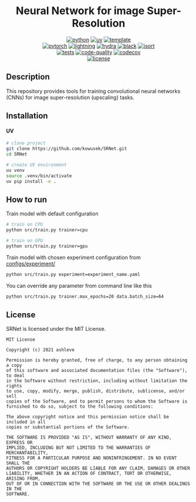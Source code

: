 <div align="center">

# Neural Network for image Super-Resolution

[![python](https://img.shields.io/badge/-Python_3.12-blue?logo=python&logoColor=white)](https://github.com/pre-commit/pre-commit)
[![uv](https://img.shields.io/badge/Package%20Manager-uv-4B8BBE?logo=python&logoColor=white)](https://github.com/astral-sh/uv)
[![template](https://img.shields.io/badge/-Lightning--Hydra--Template-017F2F?style=flat&logo=github&labelColor=gray)](https://github.com/ashleve/lightning-hydra-template) <br>
[![pytorch](https://img.shields.io/badge/PyTorch_2.0+-ee4c2c?logo=pytorch&logoColor=white)](https://pytorch.org/get-started/locally/)
[![lightning](https://img.shields.io/badge/-Lightning_2.0+-792ee5?logo=pytorchlightning&logoColor=white)](https://pytorchlightning.ai/)
[![hydra](https://img.shields.io/badge/Config-Hydra_1.3-89b8cd)](https://hydra.cc/)
[![black](https://img.shields.io/badge/Code%20Style-Black-black.svg?labelColor=gray)](https://black.readthedocs.io/en/stable/)
[![isort](https://img.shields.io/badge/%20imports-isort-%231674b1?style=flat&labelColor=ef8336)](https://pycqa.github.io/isort/) <br>
[![tests](https://github.com/kowusek/srnet/actions/workflows/test.yml/badge.svg)](https://github.com/kowusek/srnet/actions/workflows/test.yml)
[![code-quality](https://github.com/kowusek/srnet/actions/workflows/code-quality-main.yaml/badge.svg)](https://github.com/kowusek/srnet/actions/workflows/code-quality-main.yaml)
[![codecov](https://codecov.io/gh/kowusek/srnet/branch/main/graph/badge.svg)](https://codecov.io/gh/kowusek/srnet) <br>
[![license](https://img.shields.io/badge/License-MIT-green.svg?labelColor=gray)](https://github.com/kowusek/srnet#license)

</div>

## Description

This repository provides tools for training convolutional neural networks (CNNs) for image super-resolution (upscaling) tasks.

## Installation

#### UV

```bash
# clone project
git clone https://github.com/kowusek/SRNet.git
cd SRNet

# create UV environment
uv venv
source .venv/bin/activate
uv pip install -e .
```

## How to run

Train model with default configuration

```bash
# train on CPU
python src/train.py trainer=cpu

# train on GPU
python src/train.py trainer=gpu
```

Train model with chosen experiment configuration from [configs/experiment/](configs/experiment/)

```bash
python src/train.py experiment=experiment_name.yaml
```

You can override any parameter from command line like this

```bash
python src/train.py trainer.max_epochs=20 data.batch_size=64
```

## License

SRNet is licensed under the MIT License.

```
MIT License

Copyright (c) 2021 ashleve

Permission is hereby granted, free of charge, to any person obtaining a copy
of this software and associated documentation files (the "Software"), to deal
in the Software without restriction, including without limitation the rights
to use, copy, modify, merge, publish, distribute, sublicense, and/or sell
copies of the Software, and to permit persons to whom the Software is
furnished to do so, subject to the following conditions:

The above copyright notice and this permission notice shall be included in all
copies or substantial portions of the Software.

THE SOFTWARE IS PROVIDED "AS IS", WITHOUT WARRANTY OF ANY KIND, EXPRESS OR
IMPLIED, INCLUDING BUT NOT LIMITED TO THE WARRANTIES OF MERCHANTABILITY,
FITNESS FOR A PARTICULAR PURPOSE AND NONINFRINGEMENT. IN NO EVENT SHALL THE
AUTHORS OR COPYRIGHT HOLDERS BE LIABLE FOR ANY CLAIM, DAMAGES OR OTHER
LIABILITY, WHETHER IN AN ACTION OF CONTRACT, TORT OR OTHERWISE, ARISING FROM,
OUT OF OR IN CONNECTION WITH THE SOFTWARE OR THE USE OR OTHER DEALINGS IN THE
SOFTWARE.
```
